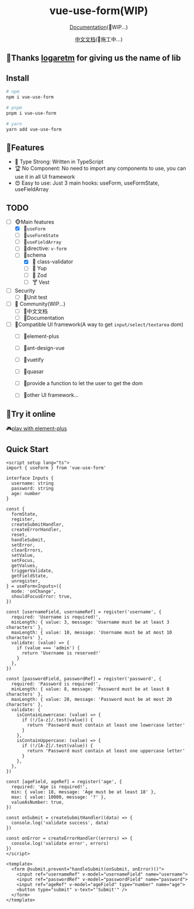 <h1 align="center">
vue-use-form(WIP)
</h1>

<p align="center">
 <a href="https://vue-form-docs.netlify.app/">Documentation</a>(🔨WIP...)
</p>
<p align="center">
 <a href="https://vue-form-cn.netlify.app/">中文文档</a>(🔨施工中...)
</p>


## 🎉Thanks [logaretm](https://github.com/logaretm) for giving us the name of lib

## Install

```bash
# npm
npm i vue-use-form

# pnpm
pnpm i vue-use-form

# yarn
yarn add vue-use-form
```

## 🚀Features
- 🦾 Type Strong: Written in TypeScript
- 🏆 No Component: No need to import any components to use, you can use it in all UI framework
- 😍 Easy to use: Just 3 main hooks: useForm, useFormState, useFieldArray

## TODO

- [ ] 🐵Main features
    - [x] 🍉`useForm`
    - [ ] 🍊`useFormState`
    - [ ] 🍋`useFieldArray`
    - [ ] 🥝directive: `v-form`
    - [ ] 🍎schema
        - [x] 🍵 class-validator
        - [ ] 🍶 Yup
        - [ ] 🍷 Zod
        - [ ] 🍸 Vest
- [ ] Security
    - [ ] 🐯Unit test
- [ ] 🐼 Community(WIP...)
  - [ ] 🎋中文文档
  - [ ] 📖Documentation
- [ ] 🦊Compatible UI framework(A way to get `input/select/textarea` dom)
    - [ ] 🍤element-plus
    - [ ] 🍗ant-design-vue
    - [ ] 🥩vuetify
    - [ ] 🥓quasar
    - [ ] 🌮provide a function to let the user to get the dom
    - [ ] 🎨other UI framework...


## 🎁Try it online
🎮[play with element-plus](https://stackblitz.com/edit/vitejs-vite-typsyz?file=src%2Fmain.ts,src%2FApp.vue,package.json&terminal=dev)

## Quick Start

```vue
<script setup lang="ts">
import { useForm } from 'vue-use-form'

interface Inputs {
  username: string
  password: string
  age: number
}

const {
  formState,
  register,
  createSubmitHandler,
  createErrorHandler,
  reset,
  handleSubmit,
  setError,
  clearErrors,
  setValue,
  setFocus,
  getValues,
  triggerValidate,
  getFieldState,
  unregister,
} = useForm<Inputs>({
  mode: 'onChange',
  shouldFocusError: true,
})

const [usernameField, usernameRef] = register('username', {
  required: 'Username is required!',
  minLength: { value: 3, message: 'Username must be at least 3 characters' },
  maxLength: { value: 10, message: 'Username must be at most 10 characters' },
  validate: (value) => {
    if (value === 'admin') {
      return 'Username is reserved!'
    }
  },
})

const [passwordField, passwordRef] = register('password', {
  required: 'Password is required!',
  minLength: { value: 8, message: 'Password must be at least 8 characters' },
  maxLength: { value: 20, message: 'Password must be at most 20 characters' },
  validate: {
    isContainLowercase: (value) => {
      if (!/[a-z]/.test(value)) {
        return 'Password must contain at least one lowercase letter'
      }
    },
    isContainUppercase: (value) => {
      if (!/[A-Z]/.test(value)) {
        return 'Password must contain at least one uppercase letter'
      }
    },
  },
})

const [ageField, ageRef] = register('age', {
  required: 'Age is required!',
  min: { value: 18, message: 'Age must be at least 18' },
  max: { value: 10000, message: '?' },
  valueAsNumber: true,
})

const onSubmit = createSubmitHandler((data) => {
  console.log('validate success', data)
})

const onError = createErrorHandler((errors) => {
  console.log('validate error', errors)
})
</script>

<template>
  <form @submit.prevent="handleSubmit(onSubmit, onError)()">
    <input ref="usernameRef" v-model="usernameField" name="username">
    <input ref="passwordRef" v-model="passwordField" name="password">
    <input ref="ageRef" v-model="ageField" type="number" name="age">
    <button type="submit" v-text="'Submit'" />
  </form>
</template>
```

